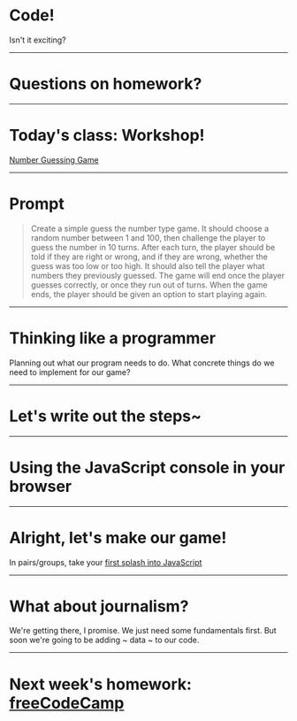 # Code!

Isn't it exciting?

---

# Questions on homework?

---

# Today's class: Workshop!

[Number Guessing Game](https://mdn.github.io/learning-area/javascript/introduction-to-js-1/first-splash/number-guessing-game.html)

---

# Prompt

> Create a simple guess the number type game. It should choose a random number between 1 and 100, then challenge the player to guess the number in 10 turns. After each turn, the player should be told if they are right or wrong, and if they are wrong, whether the guess was too low or too high. It should also tell the player what numbers they previously guessed. The game will end once the player guesses correctly, or once they run out of turns. When the game ends, the player should be given an option to start playing again.

---

# Thinking like a programmer

Planning out what our program needs to do. What concrete things do we need to implement for our game?

---

# Let's write out the steps~

---

# Using the JavaScript console in your browser

---

# Alright, let's make our game!

In pairs/groups, take your [first splash into JavaScript](https://developer.mozilla.org/en-US/docs/Learn/JavaScript/First_steps/A_first_splash)

---

# What about journalism?

We're getting there, I promise. We just need some fundamentals first. But soon we're going to be adding ~ data ~ to our code.

---

# Next week's homework: [freeCodeCamp](https://www.freecodecamp.org/learn/javascript-algorithms-and-data-structures/basic-javascript/store-multiple-values-in-one-variable-using-javascript-arrays)
